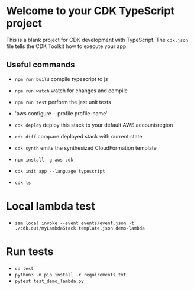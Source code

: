 # Welcome to your CDK TypeScript project
This is a blank project for CDK development with TypeScript.
The `cdk.json` file tells the CDK Toolkit how to execute your app.

## Useful commands
* `npm run build`   compile typescript to js
* `npm run watch`   watch for changes and compile
* `npm run test`    perform the jest unit tests

* 'aws configure --profile profile-name'
* `cdk deploy`      deploy this stack to your default AWS account/region
* `cdk diff`        compare deployed stack with current state
* `cdk synth`       emits the synthesized CloudFormation template

* `npm install -g aws-cdk` 
* `cdk init app --language typescript` 
* `cdk ls` 

# Local lambda test
* `sam local invoke --event events/event.json -t ./cdk.out/myLambdaStack.template.json demo-lambda` 

# Run tests
* `cd test` 
* `python3 -m pip install -r requirements.txt` 
* `pytest test_demo_lambda.py`
